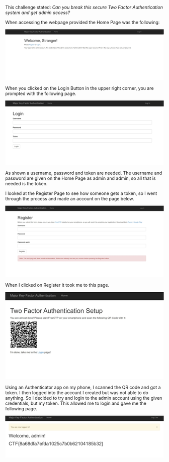 This challenge stated:
_Can you break this secure Two Factor Authentication system and get admin access?_

When accessing the webpage provided the Home Page was the following:

![](images/key_homepage.JPG)

When you clicked on the Login Button in the upper right corner, you are prompted with the following page.

![](images/loginpage.JPG)

As shown a username, password and token are needed. The username and password are given on the Home Page as admin and admin, so all that is needed is the token. 

I looked at the Register Page to see how someone gets a token, so I went through the process and made an account on the page below.

![](images/registerPage.JPG)

When I clicked on Register it took me to this page.

![](images/authPage.JPG)

Using an Authenticator app on my phone, I scanned the QR code and got a token. 
I then logged into the account I created but was not able to do anything. So I decided to try and login to the admin account using the given credentials, but my token. 
This allowed me to login and gave me the following page.

![](images/admin_login.JPG)
